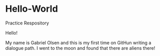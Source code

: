 # Hello-World
Practice Respository

Hello!

My name is Gabriel Olsen and this is my first time on GitHun writing a dialogue path.
I went to the moon and found that there are aliens there!
